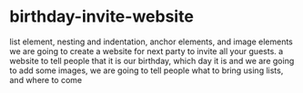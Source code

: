 # birthday-invite-website
list element, nesting and indentation, anchor elements, and image elements
we are going to create a website for next party to invite all your guests.
a website to tell people that it is our birthday, which day it is and we are going to add some images, we are going to tell people what to bring using lists, and where to come
